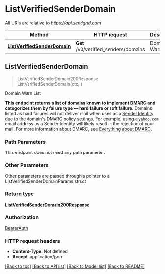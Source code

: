 # ListVerifiedSenderDomain

All URIs are relative to *https://api.sendgrid.com*

Method | HTTP request | Description
------------- | ------------- | -------------
[**ListVerifiedSenderDomain**](ListVerifiedSenderDomain.md#ListVerifiedSenderDomain) | **Get** /v3/verified_senders/domains | Domain Warn List



## ListVerifiedSenderDomain

> ListVerifiedSenderDomain200Response ListVerifiedSenderDomain(ctx, )

Domain Warn List

**This endpoint returns a list of domains known to implement DMARC and categorizes them by failure type — hard failure or soft failure**.  Domains listed as hard failures will not deliver mail when used as a [Sender Identity](https://sendgrid.com/docs/for-developers/sending-email/sender-identity/) due to the domain's DMARC policy settings.  For example, using a `yahoo.com` email address as a Sender Identity will likely result in the rejection of your mail. For more information about DMARC, see [Everything about DMARC](https://sendgrid.com/docs/ui/sending-email/dmarc/).

### Path Parameters

This endpoint does not need any path parameter.

### Other Parameters

Other parameters are passed through a pointer to a ListVerifiedSenderDomainParams struct


### Return type

[**ListVerifiedSenderDomain200Response**](ListVerifiedSenderDomain200Response.md)

### Authorization

[BearerAuth](../README.md#BearerAuth)

### HTTP request headers

- **Content-Type**: Not defined
- **Accept**: application/json

[[Back to top]](#) [[Back to API list]](../README.md#documentation-for-api-endpoints)
[[Back to Model list]](../README.md#documentation-for-models)
[[Back to README]](../README.md)

